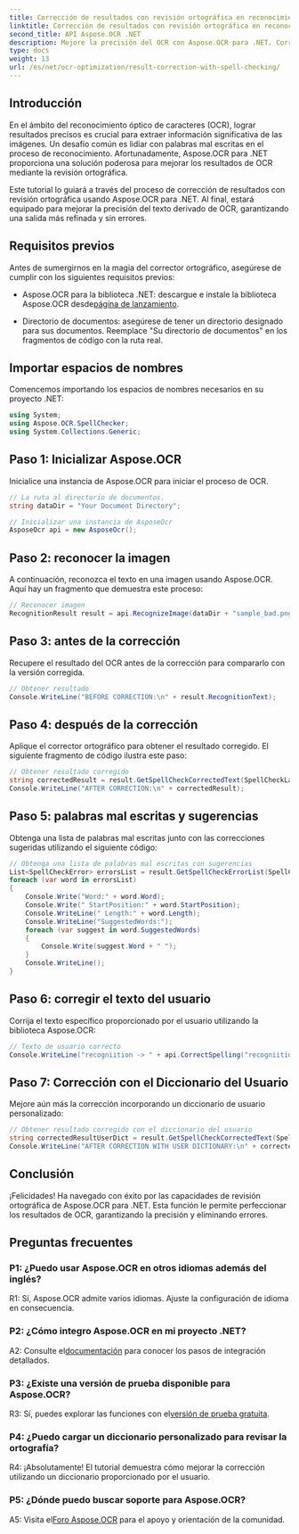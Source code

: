 ```yaml
---
title: Corrección de resultados con revisión ortográfica en reconocimiento de imágenes OCR
linktitle: Corrección de resultados con revisión ortográfica en reconocimiento de imágenes OCR
second_title: API Aspose.OCR .NET
description: Mejore la precisión del OCR con Aspose.OCR para .NET. Corrija la ortografía, personalice diccionarios y logre un reconocimiento de texto sin errores sin esfuerzo.
type: docs
weight: 13
url: /es/net/ocr-optimization/result-correction-with-spell-checking/
---
```

## Introducción

En el ámbito del reconocimiento óptico de caracteres (OCR), lograr resultados precisos es crucial para extraer información significativa de las imágenes. Un desafío común es lidiar con palabras mal escritas en el proceso de reconocimiento. Afortunadamente, Aspose.OCR para .NET proporciona una solución poderosa para mejorar los resultados de OCR mediante la revisión ortográfica.

Este tutorial lo guiará a través del proceso de corrección de resultados con revisión ortográfica usando Aspose.OCR para .NET. Al final, estará equipado para mejorar la precisión del texto derivado de OCR, garantizando una salida más refinada y sin errores.

## Requisitos previos

Antes de sumergirnos en la magia del corrector ortográfico, asegúrese de cumplir con los siguientes requisitos previos:

-  Aspose.OCR para la biblioteca .NET: descargue e instale la biblioteca Aspose.OCR desde[página de lanzamiento](https://releases.aspose.com/ocr/net/).

- Directorio de documentos: asegúrese de tener un directorio designado para sus documentos. Reemplace "Su directorio de documentos" en los fragmentos de código con la ruta real.

## Importar espacios de nombres

Comencemos importando los espacios de nombres necesarios en su proyecto .NET:

```csharp
using System;
using Aspose.OCR.SpellChecker;
using System.Collections.Generic;
```

## Paso 1: Inicializar Aspose.OCR

Inicialice una instancia de Aspose.OCR para iniciar el proceso de OCR.

```csharp
// La ruta al directorio de documentos.
string dataDir = "Your Document Directory";

// Inicializar una instancia de AsposeOcr
AsposeOcr api = new AsposeOcr();
```

## Paso 2: reconocer la imagen

A continuación, reconozca el texto en una imagen usando Aspose.OCR. Aquí hay un fragmento que demuestra este proceso:

```csharp
// Reconocer imagen
RecognitionResult result = api.RecognizeImage(dataDir + "sample_bad.png", new RecognitionSettings(Language.Eng));
```

## Paso 3: antes de la corrección

Recupere el resultado del OCR antes de la corrección para compararlo con la versión corregida.

```csharp
// Obtener resultado
Console.WriteLine("BEFORE CORRECTION:\n" + result.RecognitionText);
```

## Paso 4: después de la corrección

Aplique el corrector ortográfico para obtener el resultado corregido. El siguiente fragmento de código ilustra este paso:

```csharp
// Obtener resultado corregido
string correctedResult = result.GetSpellCheckCorrectedText(SpellCheckLanguage.Eng);
Console.WriteLine("AFTER CORRECTION:\n" + correctedResult);
```

## Paso 5: palabras mal escritas y sugerencias

Obtenga una lista de palabras mal escritas junto con las correcciones sugeridas utilizando el siguiente código:

```csharp
// Obtenga una lista de palabras mal escritas con sugerencias
List<SpellCheckError> errorsList = result.GetSpellCheckErrorList(SpellCheckLanguage.Eng);
foreach (var word in errorsList)
{
	Console.Write("Word:" + word.Word);
	Console.Write(" StartPosition:" + word.StartPosition);
	Console.WriteLine(" Length:" + word.Length);
	Console.WriteLine("SuggestedWords:");
	foreach (var suggest in word.SuggestedWords)
	{
		Console.Write(suggest.Word + " ");
	}
	Console.WriteLine();
}
```

## Paso 6: corregir el texto del usuario

Corrija el texto específico proporcionado por el usuario utilizando la biblioteca Aspose.OCR:

```csharp
// Texto de usuario correcto
Console.WriteLine("recogniition -> " + api.CorrectSpelling("recogniition"));
```

## Paso 7: Corrección con el Diccionario del Usuario

Mejore aún más la corrección incorporando un diccionario de usuario personalizado:

```csharp
// Obtener resultado corregido con el diccionario del usuario
string correctedResultUserDict = result.GetSpellCheckCorrectedText(SpellCheckLanguage.Eng, dataDir+"dictionary.txt");
Console.WriteLine("AFTER CORRECTION WITH USER DICTIONARY:\n" + correctedResultUserDict);
```

## Conclusión

¡Felicidades! Ha navegado con éxito por las capacidades de revisión ortográfica de Aspose.OCR para .NET. Esta función le permite perfeccionar los resultados de OCR, garantizando la precisión y eliminando errores.

## Preguntas frecuentes

### P1: ¿Puedo usar Aspose.OCR en otros idiomas además del inglés?

R1: Sí, Aspose.OCR admite varios idiomas. Ajuste la configuración de idioma en consecuencia.

### P2: ¿Cómo integro Aspose.OCR en mi proyecto .NET?

 A2: Consulte el[documentación](https://reference.aspose.com/ocr/net/) para conocer los pasos de integración detallados.

### P3: ¿Existe una versión de prueba disponible para Aspose.OCR?

 R3: Sí, puedes explorar las funciones con el[versión de prueba gratuita](https://releases.aspose.com/).

### P4: ¿Puedo cargar un diccionario personalizado para revisar la ortografía?

R4: ¡Absolutamente! El tutorial demuestra cómo mejorar la corrección utilizando un diccionario proporcionado por el usuario.

### P5: ¿Dónde puedo buscar soporte para Aspose.OCR?

 A5: Visita el[Foro Aspose.OCR](https://forum.aspose.com/c/ocr/16) para el apoyo y orientación de la comunidad.